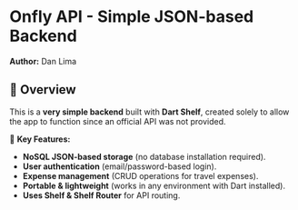 # Onfly API - Simple JSON-based Backend

**Author:** Dan Lima

## 📌 Overview

This is a **very simple backend** built with **Dart Shelf**, created solely to allow the app to function since an official API was not provided.

🚀 **Key Features:**

- **NoSQL JSON-based storage** (no database installation required).
- **User authentication** (email/password-based login).
- **Expense management** (CRUD operations for travel expenses).
- **Portable & lightweight** (works in any environment with Dart installed).
- **Uses Shelf & Shelf Router** for API routing.
